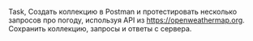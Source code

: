 Task,
Создать коллекцию в Postman и протестировать несколько запросов про погоду, используя API из https://openweathermap.org. Сохранить коллекцию, запросы и ответы с сервера.
